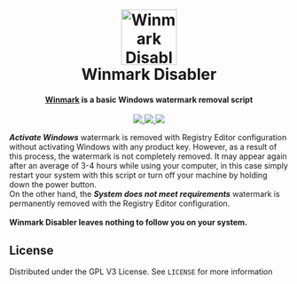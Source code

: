 <!-- BANNER -->
<h1 align="center">
  <img src="https://user-images.githubusercontent.com/59175356/161574662-ee07d4b7-b6ba-4d60-8f5e-6d61a0091b01.png" alt="Winmark Disabler" width="100">
  <br>
  <a>Winmark Disabler</a>
</h1>

<h4 align="center"> <a href="#------winmark-disabler" target="_blank">Winmark</a> is a basic Windows watermark removal script</h4>

<!-- BADGES -->
<p align="center">
  <a href="http:/whoamiproject.tech">
    <img src="https://img.shields.io/github/license/owerdogan/whoami-project?color=black&style=for-the-badge">
  </a>
  <a href="http:/whoamiproject.tech">
    <img src="https://img.shields.io/badge/Windows-000000?style=for-the-badge&logo=windows&logoColor=white)">
  </a>
  <a href="http:/whoamiproject.tech">
    <img src="https://img.shields.io/github/languages/code-size/owerdogan/winmark-disabler?color=black&style=for-the-badge">
  </a>
</p>

***Activate Windows*** watermark is removed with Registry Editor configuration without activating Windows with any product key. 
However, as a result of this process, the watermark is not completely removed.
It may appear again after an average of 3-4 hours while using your computer, in this case simply restart your system with this script or turn off your machine by holding down the power button.
<br>
On the other hand, the ***System does not meet requirements*** watermark is permanently removed with the Registry Editor configuration.
<br>
<br>
__Winmark Disabler leaves nothing to follow you on your system.__

<!-- LICENSE -->
<h2>License</h2>

Distributed under the GPL V3 License. See `LICENSE` for more information

